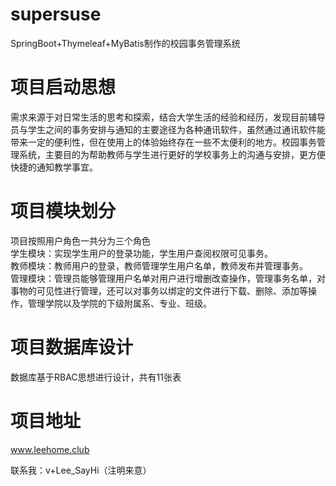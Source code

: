 # supersuse
SpringBoot+Thymeleaf+MyBatis制作的校园事务管理系统
# 项目启动思想
需求来源于对日常生活的思考和探索，结合大学生活的经验和经历，发现目前辅导员与学生之间的事务安排与通知的主要途径为各种通讯软件，虽然通过通讯软件能带来一定的便利性，但在使用上的体验始终存在一些不太便利的地方。校园事务管理系统，主要目的为帮助教师与学生进行更好的学校事务上的沟通与安排，更方便快捷的通知教学事宜。
# 项目模块划分
项目按照用户角色一共分为三个角色  
学生模块：实现学生用户的登录功能，学生用户查阅权限可见事务。  
教师模块：教师用户的登录，教师管理学生用户名单，教师发布并管理事务。  
管理模块：管理员能够管理用户名单对用户进行增删改查操作，管理事务名单，对事物的可见性进行管理，还可以对事务以绑定的文件进行下载、删除、添加等操作，管理学院以及学院的下级附属系、专业、班级。
# 项目数据库设计
数据库基于RBAC思想进行设计，共有11张表

# 项目地址
www.leehome.club

联系我：v+Lee_SayHi（注明来意）
